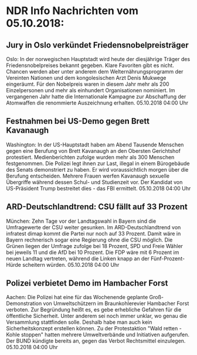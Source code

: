 # NDR Info Nachrichten vom 05.10.2018:


## Jury in Oslo verkündet Friedensnobelpreisträger
Oslo: In der norwegischen Hauptstadt wird heute der diesjährige Träger des Friedensnobelpreises bekannt gegeben. Klare Favoriten gibt es nicht. Chancen werden aber unter anderem dem Welternährungsprogramm der Vereinten Nationen und dem kongolesischen Arzt Denis Mukwege eingeräumt. Für den Nobelpreis waren in diesem Jahr mehr als 200 Einzelpersonen und mehr als einhundert Organisationen nominiert. Im vergangenen Jahr hatte die Internationale Kampagne zur Abschaffung der Atomwaffen die renommierte Auszeichnung erhalten. 05.10.2018 04:00 Uhr 

## Festnahmen bei US-Demo gegen Brett Kavanaugh
Washington: In der US-Hauptstadt haben am Abend Tausende Menschen gegen eine Berufung von Brett Kavanaugh an den Obersten Gerichtshof protestiert. Medienberichten zufolge wurden mehr als 300 Menschen festgenommen. Die Polizei legt ihnen zur Last, illegal in einem Bürogebäude des Senats demonstriert zu haben. Er wird voraussichtlich morgen über die Berufung entscheiden. Mehrere Frauen werfen Kavanaugh sexuelle Übergriffe während dessen Schul- und Studienzeit vor. Der Kandidat von US-Präsident Trump bestreitet dies - das FBI ermittelt. 05.10.2018 04:00 Uhr 

## ARD-Deutschlandtrend: CSU fällt auf 33 Prozent
München: Zehn Tage vor der Landtagswahl in Bayern sind die Umfragewerte der CSU weiter gesunken. Im ARD-Deutschlandtrend von infratest dimap kommt die Partei nur noch auf 33 Prozent. Damit wäre in Bayern rechnerisch sogar eine Regierung ohne die CSU möglich. Die Grünen liegen der Umfrage zufolge bei 18 Prozent, SPD und Freie Wähler bei jeweils 11 und die AfD bei 10 Prozent. Die FDP wäre mit 6 Prozent im neuen Landtag vertreten, während die Linken knapp an der Fünf-Prozent-Hürde scheitern würden. 05.10.2018 04:00 Uhr 

## Polizei verbietet Demo im Hambacher Forst
Aachen: Die Polizei hat eine für das Wochenende geplante Groß-Demonstration von Umweltschützern im Braunkohlerevier Hambacher Forst verboten. Zur Begründung heißt es, es gebe erhebliche Gefahren für die öffentliche Sicherheit. Unter anderem sei noch immer unklar, wo genau die Versammlung stattfinden solle. Deshalb habe man auch kein Sicherheitskonzept erstellen können. Zu der Protestaktion "Wald retten - Kohle stoppen" hatten mehrere Umweltverbände und Initiativen aufgerufen. Der BUND kündigte bereits an, gegen das Verbot Rechtsmittel einzulegen. 05.10.2018 04:00 Uhr 
